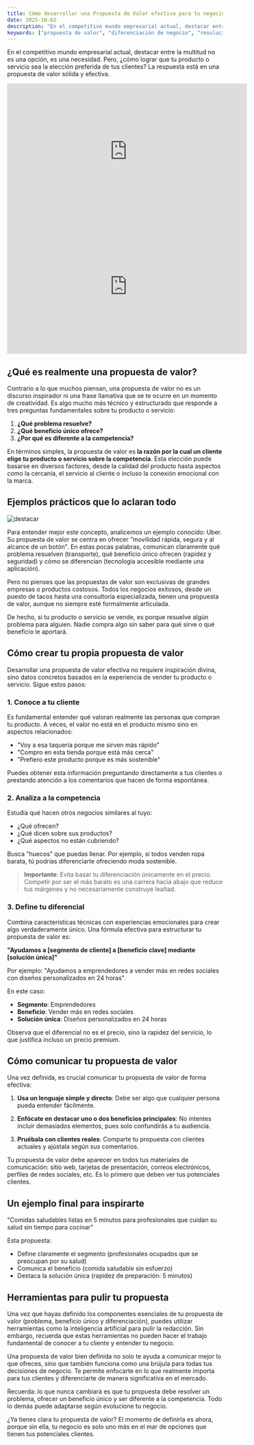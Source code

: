```yaml
---
title: Cómo desarrollar una Propuesta de Valor efectiva para tu negocio
date: 2025-10-02
description: "En el competitivo mundo empresarial actual, destacar entre la multitud no es una opción, es una necesidad. Pero, ¿cómo lograr que tu producto o servicio sea la elección preferida de tus clientes? La respuesta está en una propuesta de valor sólida y efectiva."
keywords: ["propuesta de valor", "diferenciación de negocio", "resolución de problemas", "beneficio único", "análisis de competencia", "segmentación de clientes", "comunicación efectiva", "valor diferencial", "estrategia empresarial", "posicionamiento de marca"]
---
```




En el competitivo mundo empresarial actual, destacar entre la multitud no es una opción, es una necesidad. Pero, ¿cómo lograr que tu producto o servicio sea la elección preferida de tus clientes? La respuesta está en una propuesta de valor sólida y efectiva.

<iframe width="560" height="315" src="https://www.youtube.com/embed/jryYyrx7n4Y?si=lTXE9YtbPp2lRAxZ" title="YouTube video player" frameborder="0" allow="accelerometer; autoplay; clipboard-write; encrypted-media; gyroscope; picture-in-picture; web-share" referrerpolicy="strict-origin-when-cross-origin" allowfullscreen></iframe>

<iframe width="560" height="315" src="https://www.youtube.com/embed/8f3e-XYRvbY?si=blkBXki3yWLMdTkw" title="YouTube video player" frameborder="0" allow="accelerometer; autoplay; clipboard-write; encrypted-media; gyroscope; picture-in-picture; web-share" referrerpolicy="strict-origin-when-cross-origin" allowfullscreen></iframe>



## ¿Qué es realmente una propuesta de valor?

Contrario a lo que muchos piensan, una propuesta de valor no es un discurso inspirador ni una frase llamativa que se te ocurre en un momento de creatividad. Es algo mucho más técnico y estructurado que responde a tres preguntas fundamentales sobre tu producto o servicio:

1. **¿Qué problema resuelve?**
2. **¿Qué beneficio único ofrece?**
3. **¿Por qué es diferente a la competencia?**

En términos simples, la propuesta de valor es **la razón por la cual un cliente elige tu producto o servicio sobre la competencia**. Esta elección puede basarse en diversos factores, desde la calidad del producto hasta aspectos como la cercanía, el servicio al cliente o incluso la conexión emocional con la marca.

## Ejemplos prácticos que lo aclaran todo
![destacar](http://bengar.com/blog/wp-content/uploads/destacar-color-lapiz.jpeg)

Para entender mejor este concepto, analicemos un ejemplo conocido: Uber. Su propuesta de valor se centra en ofrecer "movilidad rápida, segura y al alcance de un botón". En estas pocas palabras, comunican claramente qué problema resuelven (transporte), qué beneficio único ofrecen (rapidez y seguridad) y cómo se diferencian (tecnología accesible mediante una aplicación).

Pero no pienses que las propuestas de valor son exclusivas de grandes empresas o productos costosos. Todos los negocios exitosos, desde un puesto de tacos hasta una consultoría especializada, tienen una propuesta de valor, aunque no siempre esté formalmente articulada.

De hecho, si tu producto o servicio se vende, es porque resuelve algún problema para alguien. Nadie compra algo sin saber para qué sirve o qué beneficio le aportará.

## Cómo crear tu propia propuesta de valor

Desarrollar una propuesta de valor efectiva no requiere inspiración divina, sino datos concretos basados en la experiencia de vender tu producto o servicio. Sigue estos pasos:

### 1. Conoce a tu cliente

Es fundamental entender qué valoran realmente las personas que compran tu producto. A veces, el valor no está en el producto mismo sino en aspectos relacionados:

- "Voy a esa taquería porque me sirven más rápido"
- "Compro en esta tienda porque está más cerca"
- "Prefiero este producto porque es más sostenible"

Puedes obtener esta información preguntando directamente a tus clientes o prestando atención a los comentarios que hacen de forma espontánea.

### 2. Analiza a la competencia

Estudia qué hacen otros negocios similares al tuyo:
- ¿Qué ofrecen?
- ¿Qué dicen sobre sus productos?
- ¿Qué aspectos no están cubriendo?

Busca "huecos" que puedas llenar. Por ejemplo, si todos venden ropa barata, tú podrías diferenciarte ofreciendo moda sostenible.

> **Importante**: Evita basar tu diferenciación únicamente en el precio. Competir por ser el más barato es una carrera hacia abajo que reduce tus márgenes y no necesariamente construye lealtad.

### 3. Define tu diferencial

Combina características técnicas con experiencias emocionales para crear algo verdaderamente único. Una fórmula efectiva para estructurar tu propuesta de valor es:

**"Ayudamos a [segmento de cliente] a [beneficio clave] mediante [solución única]"**

Por ejemplo: "Ayudamos a emprendedores a vender más en redes sociales con diseños personalizados en 24 horas".

En este caso:
- **Segmento**: Emprendedores
- **Beneficio**: Vender más en redes sociales
- **Solución única**: Diseños personalizados en 24 horas

Observa que el diferencial no es el precio, sino la rapidez del servicio, lo que justifica incluso un precio premium.

## Cómo comunicar tu propuesta de valor

Una vez definida, es crucial comunicar tu propuesta de valor de forma efectiva:

1. **Usa un lenguaje simple y directo**: Debe ser algo que cualquier persona pueda entender fácilmente.

2. **Enfócate en destacar uno o dos beneficios principales**: No intentes incluir demasiados elementos, pues solo confundirás a tu audiencia.

3. **Pruébala con clientes reales**: Comparte tu propuesta con clientes actuales y ajústala según sus comentarios.

Tu propuesta de valor debe aparecer en todos tus materiales de comunicación: sitio web, tarjetas de presentación, correos electrónicos, perfiles de redes sociales, etc. Es lo primero que deben ver tus potenciales clientes.

## Un ejemplo final para inspirarte

"Comidas saludables listas en 5 minutos para profesionales que cuidan su salud sin tiempo para cocinar"

Esta propuesta:
- Define claramente el segmento (profesionales ocupados que se preocupan por su salud)
- Comunica el beneficio (comida saludable sin esfuerzo)
- Destaca la solución única (rapidez de preparación: 5 minutos)

## Herramientas para pulir tu propuesta

Una vez que hayas definido los componentes esenciales de tu propuesta de valor (problema, beneficio único y diferenciación), puedes utilizar herramientas como la inteligencia artificial para pulir la redacción. Sin embargo, recuerda que estas herramientas no pueden hacer el trabajo fundamental de conocer a tu cliente y entender tu negocio.



Una propuesta de valor bien definida no solo te ayuda a comunicar mejor lo que ofreces, sino que también funciona como una brújula para todas tus decisiones de negocio. Te permite enfocarte en lo que realmente importa para tus clientes y diferenciarte de manera significativa en el mercado.

Recuerda: lo que nunca cambiará es que tu propuesta debe resolver un problema, ofrecer un beneficio único y ser diferente a la competencia. Todo lo demás puede adaptarse según evolucione tu negocio.

¿Ya tienes clara tu propuesta de valor? El momento de definirla es ahora, porque sin ella, tu negocio es solo uno más en el mar de opciones que tienen tus potenciales clientes.